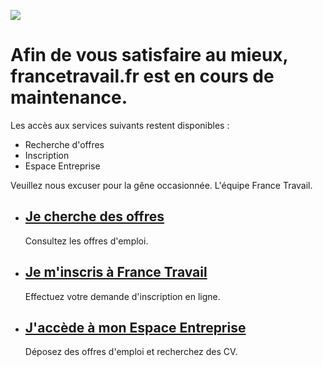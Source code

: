![](/accueil/images/illustration-secours.svg)

Afin de vous satisfaire au mieux, francetravail.fr est en cours de maintenance.
===============================================================================

Les accès aux services suivants restent disponibles :

* Recherche d'offres
* Inscription
* Espace Entreprise

Veuillez nous excuser pour la gêne occasionnée. L'équipe France Travail.

* [Je cherche des offres](https://secours-offre.francetravail.fr/candidat/rechercheoffres)
    ----------------------------------------------------------------------------------------
    
    Consultez les offres d'emploi.
    
* [Je m'inscris à France Travail](https://secours-inscription.francetravail.fr/preinscription/)
    ---------------------------------------------------------------------------------------------
    
    Effectuez votre demande d'inscription en ligne.
    
* [J'accède à mon Espace Entreprise](https://entreprise.francetravail.fr/accueil)
    -------------------------------------------------------------------------------
    
    Déposez des offres d'emploi et recherchez des CV.